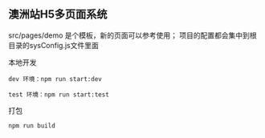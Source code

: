 ## 澳洲站H5多页面系统

src/pages/demo 是个模板，新的页面可以参考使用；
项目的配置都会集中到根目录的sysConfig.js文件里面

本地开发
```
dev 环境：npm run start:dev

test 环境：npm run start:test
```

打包
```
npm run build
```